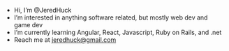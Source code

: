 -  Hi, I’m @JeredHuck
-  I’m interested in anything software related, but mostly web dev and game dev
-  I’m currently learning Angular, React, Javascript, Ruby on Rails, and .net
-  Reach me at jeredhuck@gmail.com
